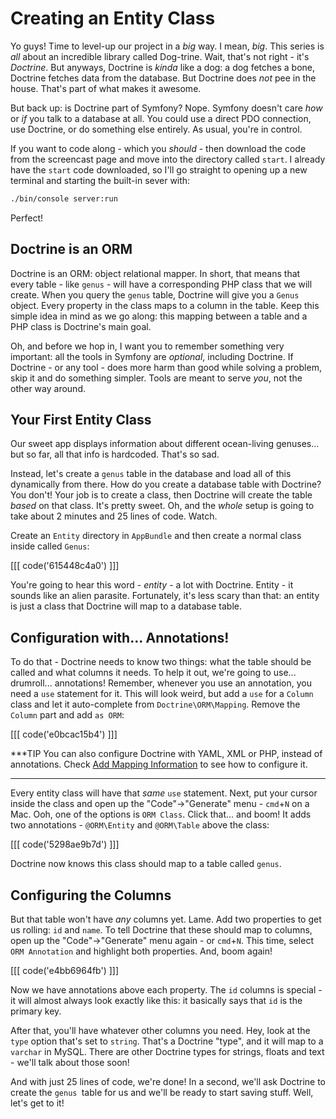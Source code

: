 # Creating an Entity Class

Yo guys! Time to level-up our project in a *big* way. I mean, *big*. This series
is *all* about an incredible library called Dog-trine. Wait, that's not right - it's
*Doctrine*. But anyways, Doctrine is *kinda* like a dog: a dog fetches a bone, Doctrine
fetches data from the database. But Doctrine does *not* pee in the house. That's
part of what makes it awesome.

But back up: is Doctrine part of Symfony? Nope. Symfony doesn't care *how* or *if*
you talk to a database at all. You could use a direct PDO connection, use Doctrine,
or do something else entirely. As usual, you're in control.

If you want to code along - which you *should* - then download the code from the
screencast page and move into the directory called `start`. I already have the `start`
code downloaded, so I'll go straight to opening up a new terminal and starting the
built-in sever with:

```bash
./bin/console server:run
```

Perfect!

## Doctrine is an ORM

Doctrine is an ORM: object relational mapper. In short, that means that every table -
like `genus` - will have a corresponding PHP class that we will create. When you query
the `genus` table, Doctrine will give you a `Genus` object. Every property in the
class maps to a column in the table. Keep this simple idea in mind as we go along:
this mapping between a table and a PHP class is Doctrine's main goal.

Oh, and before we hop in, I want you to remember something very important: all the tools
in Symfony are *optional*, including Doctrine. If Doctrine - or any tool - does more
harm than good while solving a problem, skip it and do something simpler. Tools are
meant to serve *you*, not the other way around.

## Your First Entity Class

Our sweet app displays information about different ocean-living genuses... but so
far, all that info is hardcoded. That's so sad.

Instead, let's create a `genus` table in the database and load all of this dynamically
from there. How do you create a database table with Doctrine? You don't! Your job
is to create a class, then Doctrine will create the table *based* on that class.
It's pretty sweet. Oh, and the *whole* setup is going to take about 2 minutes and
25 lines of code. Watch.

Create an `Entity` directory in `AppBundle` and then create a normal class inside
called `Genus`:

[[[ code('615448c4a0') ]]]

You're going to hear this word - *entity* - a lot with Doctrine. Entity - it sounds
like an alien parasite. Fortunately, it's less scary than that: an entity is just
a class that Doctrine will map to a database table.

## Configuration with... Annotations!

To do that - Doctrine needs to know two things: what the table should be called and
what columns it needs. To help it out, we're going to use... drumroll... annotations!
Remember, whenever you use an annotation, you need a `use` statement for it. This
will look weird, but add a `use` for a `Column` class and let it auto-complete from
`Doctrine\ORM\Mapping`. Remove the `Column` part and add `as ORM`:

[[[ code('e0bcac15b4') ]]]

***TIP
You can also configure Doctrine with YAML, XML or PHP, instead of annotations. Check
[Add Mapping Information][1] to see how to configure it.
***

Every entity class will have that *same* `use` statement. Next, put your cursor inside
the class and open up the "Code"->"Generate" menu - `cmd`+`N` on a Mac. Ooh, one of the options
is `ORM Class`. Click that... and boom! It adds two annotations - `@ORM\Entity` and
`@ORM\Table` above the class:

[[[ code('5298ae9b7d') ]]]

Doctrine now knows this class should map to a table called `genus`.

## Configuring the Columns

But that table won't have *any* columns yet. Lame. Add two properties to get us rolling:
`id` and `name`. To tell Doctrine that these should map to columns, open up the
"Code"->"Generate" menu again - or `cmd`+`N`. This time, select `ORM Annotation` and
highlight both properties. And, boom again!

[[[ code('e4bb6964fb') ]]]

Now we have annotations above each property. The `id` columns is special - it will
almost always look exactly like this: it basically says that `id` is the primary
key.

After that, you'll have whatever other columns you need. Hey, look at the `type`
option that's set to `string`. That's a Doctrine "type", and it will map to a `varchar`
in MySQL. There are other Doctrine types for strings, floats and text - we'll talk
about those soon! 

And with just 25 lines of code, we're done! In a second, we'll ask Doctrine to create
the `genus `table for us and we'll be ready to start saving stuff. Well, let's get
to it!


[1]: http://symfony.com/doc/current/book/doctrine.html#add-mapping-information
